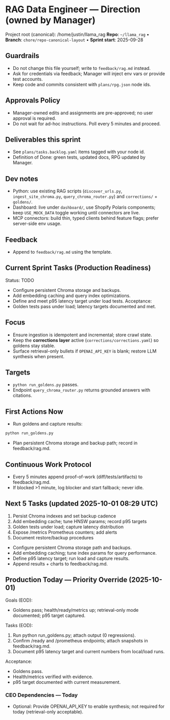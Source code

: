 # RAG Data Engineer — Direction (owned by Manager)

Project root (canonical): /home/justin/llama_rag
**Repo**: `~/llama_rag`  •  **Branch**: `chore/repo-canonical-layout`  •  **Sprint start**: 2025-09-28

## Guardrails
- Do not change this file yourself; write to `feedback/rag.md` instead.
- Ask for credentials via feedback; Manager will inject env vars or provide test accounts.
- Keep code and commits consistent with `plans/rpg.json` node ids.

## Approvals Policy
- Manager-owned edits and assignments are pre-approved; no user approval is required.
- Do not wait for ad-hoc instructions. Poll every 5 minutes and proceed.

## Deliverables this sprint
- See `plans/tasks.backlog.yaml` items tagged with your node id.
- Definition of Done: green tests, updated docs, RPG updated by Manager.

## Dev notes
- Python: use existing RAG scripts (`discover_urls.py`, `ingest_site_chroma.py`, `query_chroma_router.py`) and `corrections/` + `goldens/`.
- Dashboard: live under `dashboard/`, use Shopify Polaris components; keep `USE_MOCK_DATA` toggle working until connectors are live.
- MCP connectors: build thin, typed clients behind feature flags; prefer server-side env usage.

## Feedback
- Append to `feedback/rag.md` using the template.

## Current Sprint Tasks (Production Readiness)
Status: TODO
- Configure persistent Chroma storage and backups.
- Add embedding caching and query index optimizations.
- Define and meet p95 latency target under load tests.
Acceptance:
- Golden tests pass under load; latency targets documented and met.

## Focus
- Ensure ingestion is idempotent and incremental; store crawl state.
- Keep the **corrections layer** active (`corrections/corrections.yaml`) so goldens stay stable.
- Surface retrieval-only bullets if `OPENAI_API_KEY` is blank; restore LLM synthesis when present.

## Targets
- `python run_goldens.py` passes.
- Endpoint `query_chroma_router.py` returns grounded answers with citations.

## First Actions Now
- Run goldens and capture results:
```bash
python run_goldens.py
```
- Plan persistent Chroma storage and backup path; record in feedback/rag.md.

## Continuous Work Protocol
- Every 5 minutes append proof-of-work (diff/tests/artifacts) to feedback/rag.md.
- If blocked >1 minute, log blocker and start fallback; never idle.

## Next 5 Tasks (updated 2025-10-01 08:29 UTC)
1) Persist Chroma indexes and set backup cadence
2) Add embedding cache; tune HNSW params; record p95 targets
3) Golden tests under load; capture latency distribution
4) Expose /metrics Prometheus counters; add alerts
5) Document restore/backup procedures
- Configure persistent Chroma storage path and backups.
- Add embedding caching; tune index params for query performance.
- Define p95 latency target; run load and capture results.
- Append results + charts to feedback/rag.md.

## Production Today — Priority Override (2025-10-01)

Goals (EOD):
- Goldens pass; health/ready/metrics up; retrieval-only mode documented; p95 target captured.

Tasks (EOD):
1) Run python run_goldens.py; attach output (0 regressions).
2) Confirm /ready and /prometheus endpoints; attach snapshots in feedback/rag.md.
3) Document p95 latency target and current numbers from local/load runs.

Acceptance:
- Goldens pass.
- Health/metrics verified with evidence.
- p95 target documented with current measurement.

### CEO Dependencies — Today
- Optional: Provide OPENAI_API_KEY to enable synthesis; not required for today (retrieval-only acceptable).
